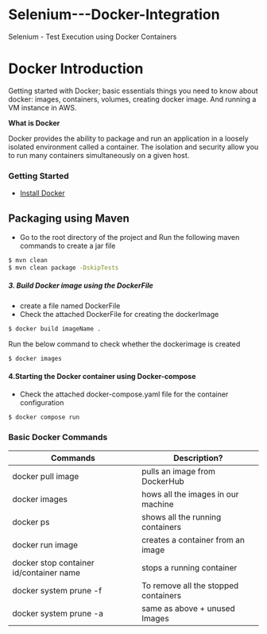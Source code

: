 # Selenium---Docker-Integration
Selenium - Test Execution using Docker Containers 
# Docker Introduction
Getting started with Docker; basic essentials things you need to know about docker: images, containers, volumes, creating docker image. And running a VM instance in AWS.


**What is Docker**

Docker provides the ability to package and run an application in a loosely isolated environment called a container. The isolation and security allow you to run many containers simultaneously on a given host.

### Getting Started 
 - [Install Docker](https://docs.docker.com/install/) 


## Packaging using Maven 
* Go to the root directory of the project and Run the following maven commands to create a jar file

```sh
$ mvn clean
$ mvn clean package -DskipTests
```


##### 3. Build Docker image using the DockerFile 
- create a file named DockerFile
- Check the attached DockerFile for creating the dockerImage

```sh
$ docker build imageName .
```

Run the below command to check whether the dockerimage is created


```sh
$ docker images 
```

#### 4.Starting the Docker container using Docker-compose 

- Check the attached docker-compose.yaml file for the container configuration

```sh
$ docker compose run
```

### Basic Docker Commands

| Commands |Description?|
| ------ | ------ |
| docker pull image |pulls an image from DockerHub|
| docker images | hows all the images in our machine  |
| docker ps | shows all the running containers |
| docker run image | creates a container from an image|
|docker stop ​container id/container name | stops a running container|
|docker system prune -f | To remove all the stopped containers|
|docker system prune -a | same as above + unused Images|

